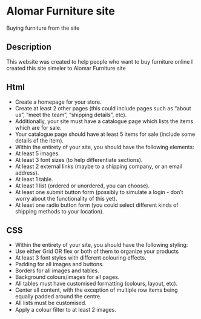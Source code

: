 #  Alomar Furniture site 

Buying furniture from the site

## Description
This website was created to help people who want to buy furniture online 
I created this site simeler to Alomar Furniture site 
 
 ## Html
 - Create a homepage for your store.
- Create at least 2 other pages (this could include pages such as “about us”, “meet the team”, “shipping details”, etc).
- Additionally, your site must have a catalogue page which lists the items which are for sale.
- Your catalogue page should have at least 5 items for sale (include some details of the item).
- Within the entirety of your site, you should have the following elements:
- At least 5 images.
- At least 3 font sizes (to help differentiate sections).
- At least 2 external links (maybe to a shipping company, or an email address).
- At least 1 table.
- At least 1 list (ordered or unordered, you can choose).
- At least one submit button form (possibly to simulate a login - don’t worry about the functionality of this yet).
- At least one radio button form (you could select different kinds of shipping methods to your location).


## CSS
- Within the entirety of your site, you should have the following styling:
- Use either Grid OR flex or both of them to organize your products
- At least 3 font styles with different colouring effects.
- Padding for all images and buttons.
- Borders for all images and tables.
- Background colours/images for all pages.
- All tables must have customised formatting (colours, layout, etc).
- Center all content, with the exception of multiple row items being equally padded around the centre.
- All lists must be customised.
- Apply a colour ﬁlter to at least 2 images.
